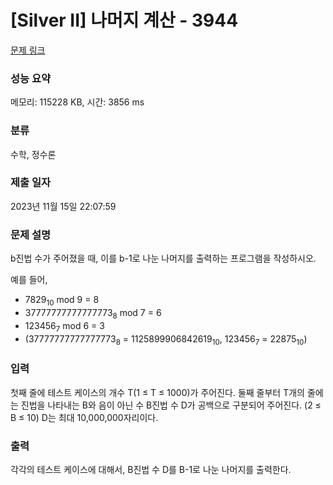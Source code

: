# [Silver II] 나머지 계산 - 3944 

[문제 링크](https://www.acmicpc.net/problem/3944) 

### 성능 요약

메모리: 115228 KB, 시간: 3856 ms

### 분류

수학, 정수론

### 제출 일자

2023년 11월 15일 22:07:59

### 문제 설명

<p>b진법 수가 주어졌을 때, 이를 b-1로 나눈 나머지를 출력하는 프로그램을 작성하시오.</p>

<p>예를 들어,</p>

<ul>
	<li>7829<sub>10</sub> mod 9 = 8</li>
	<li>37777777777777773<sub>8</sub> mod 7 = 6</li>
	<li>123456<sub>7</sub> mod 6 = 3</li>
	<li>(37777777777777773<sub>8</sub> = 1125899906842619<sub>10</sub>, 123456<sub>7</sub> = 22875<sub>10</sub>)</li>
</ul>

### 입력 

 <p>첫째 줄에 테스트 케이스의 개수 T(1 ≤ T ≤ 1000)가 주어진다. 둘째 줄부터 T개의 줄에는 진법을 나타내는 B와 음이 아닌 수 B진법 수 D가 공백으로 구분되어 주어진다. (2 ≤ B ≤ 10) D는 최대 10,000,000자리이다.</p>

### 출력 

 <p>각각의 테스트 케이스에 대해서, B진법 수 D를 B-1로 나눈 나머지를 출력한다.</p>

